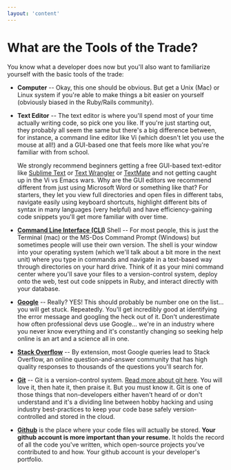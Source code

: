 ```yaml
---
layout: 'content'
---
```


# What are the Tools of the Trade?

You know what a developer does now but you'll also want to familiarize yourself with the basic tools of the trade:

* **Computer** -- Okay, this one should be obvious.  But get a Unix (Mac) or Linux system if you're able to make things a bit easier on yourself (obviously biased in the Ruby/Rails community).
* **Text Editor** -- The text editor is where you'll spend most of your time actually writing code, so pick one you like.  If you're just starting out, they probably all seem the same but there's a big difference between, for instance, a command line editor like Vi (which doesn't let you use the mouse at all!) and a GUI-based one that feels more like what you're familiar with from school. 

    We strongly recommend beginners getting a free GUI-based text-editor like [Sublime Text](http://www.sublimetext.com/) or [Text Wrangler](http://www.barebones.com/products/textwrangler/download.html) or [TextMate](http://macromates.com/) and not getting caught up in the Vi vs Emacs wars.  Why are the GUI editors we recommend different from just using Microsoft Word or something like that?  For starters, they let you view full directories and open files in different tabs, navigate easily using keyboard shortcuts, highlight different bits of syntax in many languages (very helpful) and have efficiency-gaining code snippets you'll get more familiar with over time.  
* **[Command Line Interface (CLI)](http://www.skillcrush.com/terms/command-line.html)** Shell -- For most people, this is just the Terminal (mac) or the MS-Dos Command Prompt (Windows) but sometimes people will use their own version.  The shell is your window into your operating system (which we'll talk about a bit more in the next unit) where you type in commands and navigate in a text-based way through directories on your hard drive.  Think of it as your mini command center where you'll save your files to a version-control system, deploy onto the web, test out code snippets in Ruby, and interact directly with your database.
* **[Google](http://www.google.com/)** -- Really?  YES! This should probably be number one on the list... you will get stuck.  Repeatedly.  You'll get incredibly good at identifying the error message and googling the heck out of it.  Don't underestimate how often professional devs use Google... we're in an industry where you never know everything and it's constantly changing so seeking help online is an art and a science all in one.
* **[Stack Overflow](http://stackoverflow.com/)** -- By extension, most Google queries lead to Stack Overflow, an online question-and-answer community that has high quality responses to thousands of the questions you'll search for.
* **[Git](http://skillcrush.com/2013/02/18/git/)** -- Git is a version-control system.  [Read more about git here](http://skillcrush.com/2013/02/18/git/).  You will love it, then hate it, then praise it.  But you must know it.  Git is one of those things that non-developers either haven't heard of or don't understand and it's a dividing line between hobby hacking and using industry best-practices to keep your code base safely version-controlled and stored in the cloud.  
* **[Github](http://github.com/)** is the place where your code files will actually be stored.  **Your github account is more important than your resume.**  It holds the record of all the code you've written, which open-source projects you've contributed to and how.  Your github account is your developer's portfolio.

